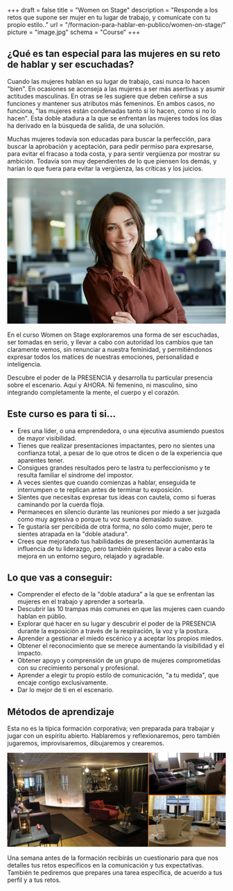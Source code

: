 +++
draft		= false
title		= "Women on Stage"
description = "Responde a los retos que supone ser mujer en tu lugar de trabajo, y comunícate con tu propio estilo.."
url 			= "/formacion-para-hablar-en-publico/women-on-stage/"
picture		= "image.jpg"
schema		= "Course"
+++

## ¿Qué es tan especial para las mujeres en su reto de hablar y ser escuchadas?

Cuando las mujeres hablan en su lugar de trabajo, casi nunca lo hacen "bien". En ocasiones se aconseja a las mujeres a ser más asertivas y asumir actitudes masculinas. En otras se les sugiere que deben ceñirse a sus funciones y mantener sus atributos más femeninos. En ambos casos, no funciona, "las mujeres están condenadas tanto si lo hacen, como si no lo hacen". Esta doble atadura a la que se enfrentan las mujeres todos los días ha derivado en la búsqueda de salida, de una solución.

Muchas mujeres todavía son educadas para buscar la perfección, para buscar la aprobación y aceptación, para pedir permiso para expresarse, para evitar el fracaso a toda costa, y para sentir vergüenza por mostrar su ambición.
Todavía son muy dependientes de lo que piensen los demás, y harían lo que fuera para evitar la vergüenza, las críticas y los juicios.

![women-on-stage][pic1]

En el curso Women on Stage exploraremos una forma de ser escuchadas, ser tomadas en serio, y llevar a cabo con autoridad los cambios que tan claramente vemos, sin renunciar a nuestra feminidad, y permitiéndonos expresar todos los matices de nuestras emociones, personalidad e inteligencia.

Descubre el poder de la PRESENCIA y desarrolla tu particular presencia sobre el escenario. Aquí y AHORA. Ni femenino, ni masculino, sino integrando completamente la mente, el cuerpo y el corazón.

## Este curso es para ti si...

* Eres una líder, o una emprendedora, o una ejecutiva asumiendo puestos de mayor visibilidad.
* Tienes que realizar presentaciones impactantes, pero no sientes una confianza total, a pesar de lo que otros te dicen o de la experiencia que aparentes tener.
* Consigues grandes resultados pero te lastra tu perfeccionismo y te resulta familiar el síndrome del impostor.
* A veces sientes que cuando comienzas a hablar, enseguida te interrumpen o te replican antes de terminar tu exposición.
* Sientes que necesitas expresar tus ideas con cautela, como si fueras caminando por la cuerda floja.
* Permaneces en silencio durante las reuniones por miedo a ser juzgada como muy agresiva o porque tu voz suena demasiado suave.
* Te gustaría ser percibida de otra forma, no sólo como mujer, pero te sientes atrapada en la "doble atadura".
* Crees que mejorando tus habilidades de presentación aumentarás la influencia de tu liderazgo, pero también quieres llevar a cabo esta mejora en un entorno seguro, relajado y agradable.

## Lo que vas a conseguir:

* Comprender el efecto de la "doble atadura" a la que se enfrentan las mujeres en el trabajo y aprender a sortearla.
* Descubrir las 10 trampas más comunes en que las mujeres caen cuando hablan en públio.
* Explorar qué hacer en su lugar y descubrir el poder de la PRESENCIA durante la exposición a través de la respiración, la voz y la postura.
* Aprender a gestionar el miedo escénico y a aceptar los propios miedos.
* Obtener el reconocimiento que se merece aumentando la visibilidad y el impacto.
* Obtener apoyo y comprensión de un grupo de mujeres comprometidas con su crecimiento personal y profesional.
* Aprender a elegir tu propio estilo de comunicación, "a tu medida", que encaje contigo exclusivamente.
* Dar lo mejor de ti en el escenario.

## Métodos de aprendizaje

Esta no es la típica formación corporativa; ven preparada para trabajar y jugar con un espíritu abierto. Hablaremos y reflexionaremos, pero también jugaremos, improvisaremos, dibujaremos y crearemos.

![un-dimanche-a-paris][pic2]

Una semana antes de la formación recibirás un cuestionario para que nos detalles tus retos específicos en la comunicación y tus expectativas. También te pediremos que prepares una tarea específica, de acuerdo a tus perfil y a tus retos.


[pic1]: confident-and-grounded-woman-at-work.jpg
[pic2]: un-dimanche-a-paris.jpg